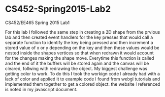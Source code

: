 # CS452-Spring2015-Lab2
CS452/EE465 Spring 2015 Lab1

For this lab I followed the same step in creating a 2D shape from the prvious lab and then created event handlers for the key presses that would call a separate function to identify the key being pressed and then increment a stored value of x or y depending on the key and then these values would be nested inside the shapes vertices so that when redrawn it would account for the changes making the shape move. Everytime this function is called and the end of it the buffers will be stored again and the canvas will be cleared, follwing with redrawing the object. My biggest challenge was getting color to work. To do this I took the workign code I already had with a lack of color and applied it to example code I found from webgl tutorials and implemented them together to get a colored object. the website I referenced is noted in my javascript document.
